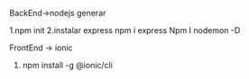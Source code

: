 BackEnd->nodejs generar

1.npm init
2.instalar express npm i express
			Npm I nodemon -D

FrontEnd -> ionic
1. npm install -g @ionic/cli

